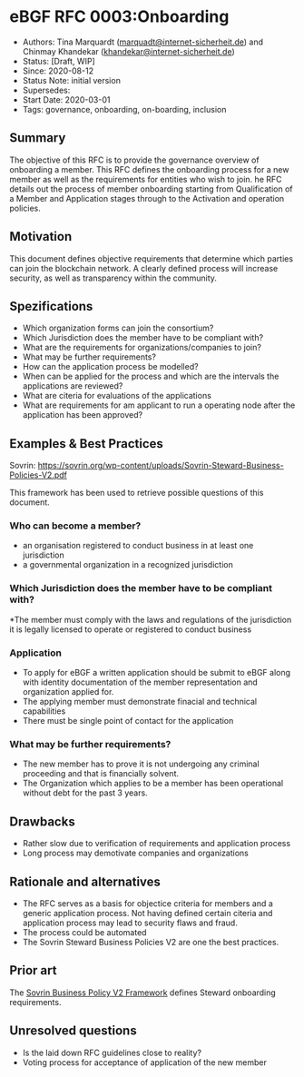 # eBGF RFC 0003:Onboarding
- Authors: Tina Marquardt (marquadt@internet-sicherheit.de) and Chinmay Khandekar (khandekar@internet-sicherheit.de) 
- Status: [Draft, WIP]
- Since: 2020-08-12 
- Status Note: initial version 
- Supersedes:
- Start Date: 2020-03-01
- Tags: governance, onboarding, on-boarding, inclusion

## Summary

The objective of this RFC is to provide the governance overview of onboarding a member. 
This RFC defines the onboarding process for a new member as well as the requirements for entities who wish to join.
he RFC details out the process of member onboarding starting from Qualification of a Member and Application stages through to the Activation and operation policies.

## Motivation

This document defines objective requirements that determine which parties can join the blockchain network.
A clearly defined process will increase security, as well as transparency within the community.

## Spezifications

* Which organization forms can join the consortium?
* Which Jurisdiction does the member have to be compliant with?
* What are the requirements for organizations/companies to join?
* What may be further requirements?
* How can the application process be modelled?
* When can be applied for the process and which are the intervals the applications are reviewed?
* What are citeria for evaluations of the applications
* What are requirements for am applicant to run a operating node after the application has been approved?

## Examples & Best Practices
Sovrin:
https://sovrin.org/wp-content/uploads/Sovrin-Steward-Business-Policies-V2.pdf

This framework has been used to retrieve possible questions of this document.

### Who can become a member?
* an organisation registered to conduct business in at least one jurisdiction
* a governmental organization in a recognized jurisdiction

### Which Jurisdiction does the member have to be compliant with?
*The member must comply with the laws and regulations of the jurisdiction it is legally licensed to operate or registered to conduct business

### Application
* To apply for eBGF a written application should be submit to eBGF along with identity documentation of the member representation and organization applied for.
* The applying member must demonstrate finacial and technical capabilities
* There must be single point of contact for the application

### What may be further requirements?
* The new member has to prove it is not undergoing any criminal proceeding and that is financially solvent.
* The Organization which applies to be a member has been operational without debt for the past 3 years.

## Drawbacks 

* Rather slow due to verification of requirements and application process
* Long process may demotivate companies and organizations

## Rationale and alternatives

- The RFC serves as a basis for objectice criteria for members and a generic application process. Not having defined certain citeria and application process may lead to security flaws and fraud.
- The process could be automated
- The Sovrin Steward Business Policies V2 are one the best practices.

## Prior art

The [Sovrin Business Policy V2 Framework](https://sovrin.org/wp-content/uploads/Sovrin-Steward-Business-Policies-V2.pdf) defines Steward onboarding requirements.

## Unresolved questions

* Is the laid down RFC guidelines close to reality?
* Voting process for acceptance of application of the new member
